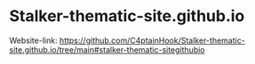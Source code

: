 # Stalker-thematic-site.github.io
Website-link: https://github.com/C4ptainHook/Stalker-thematic-site.github.io/tree/main#stalker-thematic-sitegithubio
